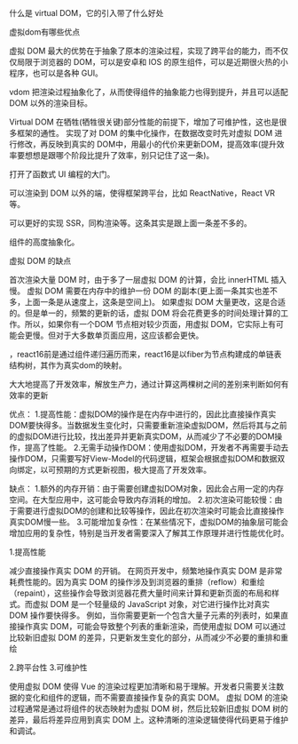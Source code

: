 

什么是 virtual DOM，它的引入带了什么好处

虚拟dom有哪些优点



虚拟 DOM 最大的优势在于抽象了原本的渲染过程，实现了跨平台的能力，而不仅仅局限于浏览器的 DOM，可以是安卓和 IOS 的原生组件，可以是近期很火热的小程序，也可以是各种 GUI。

vdom 把渲染过程抽象化了，从而使得组件的抽象能力也得到提升，并且可以适配 DOM 以外的渲染目标。

Virtual DOM 在牺牲(牺牲很关键)部分性能的前提下，增加了可维护性，这也是很多框架的通性。 实现了对 DOM 的集中化操作，在数据改变时先对虚拟 DOM 进行修改，再反映到真实的 DOM中，用最小的代价来更新DOM，提高效率(提升效率要想想是跟哪个阶段比提升了效率，别只记住了这一条)。

打开了函数式 UI 编程的大门。

可以渲染到 DOM 以外的端，使得框架跨平台，比如 ReactNative，React VR 等。

可以更好的实现 SSR，同构渲染等。这条其实是跟上面一条差不多的。

组件的高度抽象化。

虚拟 DOM 的缺点

首次渲染大量 DOM 时，由于多了一层虚拟 DOM 的计算，会比 innerHTML 插入慢。
虚拟 DOM 需要在内存中的维护一份 DOM 的副本(更上面一条其实也差不多，上面一条是从速度上，这条是空间上)。
如果虚拟 DOM 大量更改，这是合适的。但是单一的，频繁的更新的话，虚拟 DOM 将会花费更多的时间处理计算的工作。所以，如果你有一个DOM 节点相对较少页面，用虚拟 DOM，它实际上有可能会更慢。但对于大多数单页面应用，这应该都会更快。






，react16前是通过组件递归遍历而来，react16是以fiber为节点构建成的单链表结构树，其作为真实dom的映射。

大大地提高了开发效率，解放生产力，通过计算这两棵树之间的差别来判断如何有效率的更新




优点：
1.提高性能：虚拟DOM的操作是在内存中进行的，因此比直接操作真实DOM要快得多。当数据发生变化时，只需要重新渲染虚拟DOM，然后将其与之前的虚拟DOM进行比较，找出差异并更新真实DOM，从而减少了不必要的DOM操作，提高了性能。
2.无需手动操作DOM：使用虚拟DOM，开发者不再需要手动去操作DOM，只需要写好View-Model的代码逻辑，框架会根据虚拟DOM和数据双向绑定，以可预期的方式更新视图，极大提高了开发效率。

缺点：
1.额外的内存开销：由于需要创建虚拟DOM对象，因此会占用一定的内存空间。在大型应用中，这可能会导致内存消耗的增加。
2.初次渲染可能较慢：由于需要进行虚拟DOM的创建和比较等操作，因此在初次渲染时可能会比直接操作真实DOM慢一些。
3.可能增加复杂性：在某些情况下，虚拟DOM的抽象层可能会增加应用的复杂性，特别是当开发者需要深入了解其工作原理并进行性能优化时。



1.提高性能

减少直接操作真实 DOM 的开销。
在网页开发中，频繁地操作真实 DOM 是非常耗费性能的。因为真实 DOM 的操作涉及到浏览器的重排（reflow）和重绘（repaint），这些操作会导致浏览器花费大量时间来计算和更新页面的布局和样式。而虚拟 DOM 是一个轻量级的 JavaScript 对象，对它进行操作比对真实 DOM 操作要快得多。
例如，当你需要更新一个包含大量子元素的列表时，如果直接操作真实 DOM，可能会导致整个列表的重新渲染，而使用虚拟 DOM 可以通过比较新旧虚拟 DOM 的差异，只更新发生变化的部分，从而减少不必要的重排和重绘


2.跨平台性
3.可维护性


使用虚拟 DOM 使得 Vue 的渲染过程更加清晰和易于理解。开发者只需要关注数据的变化和组件的逻辑，而不需要直接操作复杂的真实 DOM。
虚拟 DOM 的渲染过程通常是通过将组件的状态映射为虚拟 DOM 树，然后比较新旧虚拟 DOM 树的差异，最后将差异应用到真实 DOM 上。这种清晰的渲染逻辑使得代码更易于维护和调试。
 

 